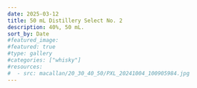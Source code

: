 ```yaml
---
date: 2025-03-12
title: 50 mL Distillery Select No. 2
description: 40%, 50 mL.
sort_by: Date
#featured_image: 
#featured: true
#type: gallery
#categories: ["whisky"]
#resources:
#  - src: macallan/20_30_40_50/PXL_20241004_100905984.jpg
---
```

